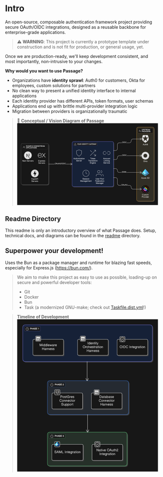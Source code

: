 # Intro

An open-source, composable authentication framework project providing secure OAuth/OIDC integrations,
designed as a reusable backbone for enterprise-grade applications.

> ⚠️ **WARNING**: This project is currently a prototype template under construction and is not fit for production, or
> general usage, yet.

Once we are production-ready, we'll keep development consistent, and most importantly, non-intrusive to your changes.

**Why would you want to use Passage?**

- Organizations have **identity sprawl**: Auth0 for customers, Okta for employees, custom solutions for partners
- No clean way to present a unified identity interface to internal applications
- Each identity provider has different APIs, token formats, user schemas
- Applications end up with brittle multi-provider integration logic
- Migration between providers is organizationally traumatic

> 📑 **Conceptual / Vision Diagram of Passage**
> ![img.png](readme/media/conceptual-architectural-diagram.png)

## Readme Directory

This readme is only an introductory overview of what Passage does.
Setup, technical docs, and diagrams can be found in the [readme](./readme) directory.

## Superpower your development!
Uses the Bun as a package manager and runtime for blazing fast speeds, especially for Express.js (https://bun.com/).

> We aim to make this project as easy to use as possible, loading-up on secure and powerful developer tools:
> - Git
> - Docker
> - Bun
> - Task (a modernized GNU-make; check out [Taskfile.dist.yml](./Taskfile.dist.yml)!)

> **Timeline of Development**
> ![img.png](readme/media/timeline.png)

